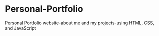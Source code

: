 # Personal-Portfolio
Personal Portfolio website-about me and my projects-using HTML, CSS, and JavaScript
